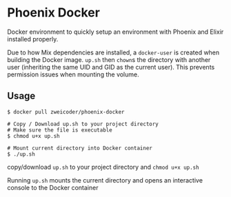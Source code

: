 # Phoenix Docker

Docker environment to quickly setup an environment with Phoenix and Elixir installed properly.

Due to how Mix dependencies are installed, a `docker-user` is created when building the Docker image. `up.sh` then `chown`s the directory with another user (inheriting the same UID and GID as the current user). This prevents permission issues when mounting the volume.

## Usage
```console
$ docker pull zweicoder/phoenix-docker
```

```console
# Copy / Download up.sh to your project directory
# Make sure the file is executable
$ chmod u+x up.sh

# Mount current directory into Docker container
$ ./up.sh
```

copy/download `up.sh` to your project directory and `chmod u+x up.sh`

Running `up.sh` mounts the current directory and opens an interactive console to the Docker container
